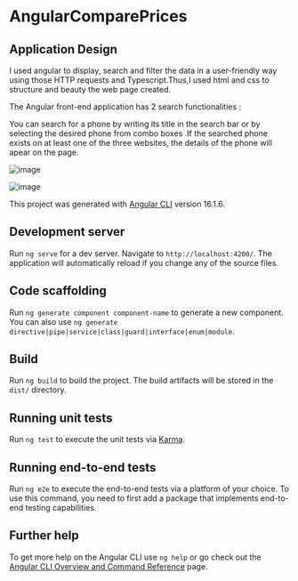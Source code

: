 # AngularComparePrices

## Application Design

I used angular to display, search and filter the data in a user-friendly way using those HTTP requests and Typescript.Thus,I used html and css to structure and beauty the web page created.

The Angular front-end application has 2 search functionalities :

You can search for a phone by writing its title in the search bar or by selecting the desired phone from combo boxes .If the searched phone exists on at least one of the three websites, the details of the phone will apear on the page. 

![image](https://github.com/compare-prices-app/frontend-compare-prices-app/assets/92376799/8a0d0b46-14cc-439f-81fb-29716544dd4d)




![image](https://github.com/compare-prices-app/frontend-compare-prices-app/assets/92376799/9faceca7-6647-4401-acc8-36af61a3d4ef)



This project was generated with [Angular CLI](https://github.com/angular/angular-cli) version 16.1.6.

## Development server

Run `ng serve` for a dev server. Navigate to `http://localhost:4200/`. The application will automatically reload if you change any of the source files.

## Code scaffolding

Run `ng generate component component-name` to generate a new component. You can also use `ng generate directive|pipe|service|class|guard|interface|enum|module`.

## Build

Run `ng build` to build the project. The build artifacts will be stored in the `dist/` directory.

## Running unit tests

Run `ng test` to execute the unit tests via [Karma](https://karma-runner.github.io).

## Running end-to-end tests

Run `ng e2e` to execute the end-to-end tests via a platform of your choice. To use this command, you need to first add a package that implements end-to-end testing capabilities.

## Further help

To get more help on the Angular CLI use `ng help` or go check out the [Angular CLI Overview and Command Reference](https://angular.io/cli) page.
